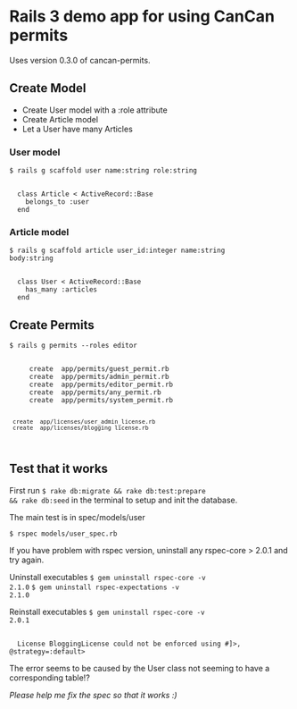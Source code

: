 # Rails 3 demo app for using CanCan permits

Uses version 0.3.0 of cancan-permits.

## Create Model

* Create User model with a :role attribute
* Create Article model
* Let a User have many Articles 

### User model

<code>$ rails g scaffold user name:string role:string</code>

<code>
  class Article < ActiveRecord::Base
    belongs_to :user
  end  
</code>

### Article model

<code>$ rails g scaffold article user_id:integer name:string body:string</code>

<code>
  class User < ActiveRecord::Base
    has_many :articles
  end  
</code>

## Create Permits

<code>$ rails g permits --roles editor</code>

<code>
     create  app/permits/guest_permit.rb
     create  app/permits/admin_permit.rb
     create  app/permits/editor_permit.rb
     create  app/permits/any_permit.rb
     create  app/permits/system_permit.rb

     create  app/licenses/user_admin_license.rb  
     create  app/licenses/blogging_license.rb  
</code>

## Test that it works

First run <code>$ rake db:migrate && rake db:test:prepare && rake db:seed</code> in the terminal to setup and init the database.

The main test is in spec/models/user

<code>$ rspec models/user_spec.rb</code>

If you have problem with rspec version, uninstall any rspec-core > 2.0.1 and try again.

Uninstall executables
<code>$ gem uninstall rspec-core -v 2.1.0</code>
<code>$ gem uninstall rspec-expectations -v 2.1.0</code>

Reinstall executables
<code>$ gem uninstall rspec-core -v 2.0.1</code>

<code>
  License BloggingLicense could not be enforced using #<SystemPermit:0x0000010320e668 @ability=#<Permits::Ability:0x0000010320ee60 @can_definitions=[#<CanCan::CanDefinition:0x00000103206378 @match_all=false, @base_behavior=true, @actions=[:manage], @subjects=[User(Table doesn't exist)], @conditions={}, @block=nil>]>, @strategy=:default>  
</code>

The error seems to be caused by the User class not seeming to have a corresponding table!?

*Please help me fix the spec so that it works :)*